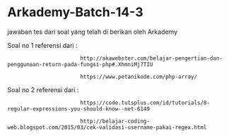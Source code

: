 # Arkademy-Batch-14-3

jawaban tes dari soal yang telah di berikan oleh Arkademy

Soal no 1 referensi dari : 
                          
                           http://akawebster.com/belajar-pengertian-dan-penggunaan-return-pada-fungsi-php#.XhmniMj7TIU

                           https://www.petanikode.com/php-array/
                           
                           
Soal no 2 referensi dari : 
                           
                           https://code.tutsplus.com/id/tutorials/8-regular-expressions-you-should-know--net-6149

                           http://belajar-coding-web.blogspot.com/2015/03/cek-validasi-username-pakai-regex.html
 
